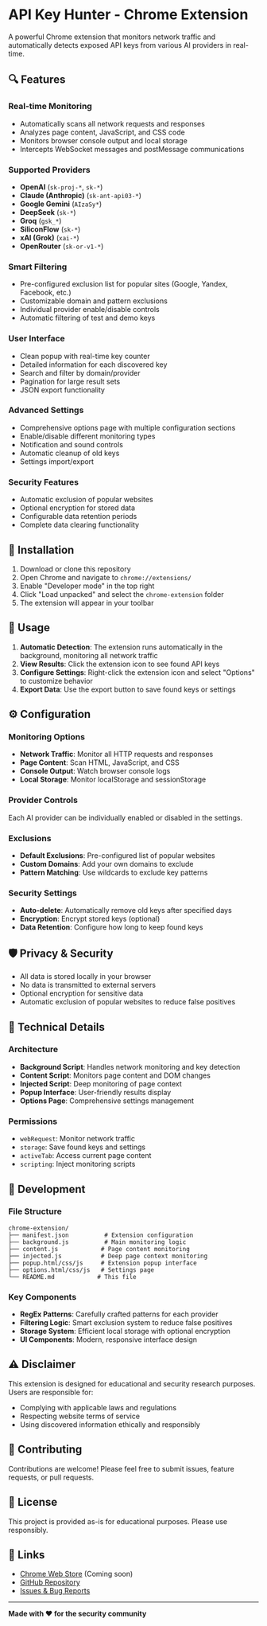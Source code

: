 # API Key Hunter - Chrome Extension

A powerful Chrome extension that monitors network traffic and automatically detects exposed API keys from various AI providers in real-time.

## 🔍 Features

### **Real-time Monitoring**
- Automatically scans all network requests and responses
- Analyzes page content, JavaScript, and CSS code
- Monitors browser console output and local storage
- Intercepts WebSocket messages and postMessage communications

### **Supported Providers**
- **OpenAI** (`sk-proj-*`, `sk-*`)
- **Claude (Anthropic)** (`sk-ant-api03-*`)
- **Google Gemini** (`AIzaSy*`)
- **DeepSeek** (`sk-*`)
- **Groq** (`gsk_*`)
- **SiliconFlow** (`sk-*`)
- **xAI (Grok)** (`xai-*`)
- **OpenRouter** (`sk-or-v1-*`)

### **Smart Filtering**
- Pre-configured exclusion list for popular sites (Google, Yandex, Facebook, etc.)
- Customizable domain and pattern exclusions
- Individual provider enable/disable controls
- Automatic filtering of test and demo keys

### **User Interface**
- Clean popup with real-time key counter
- Detailed information for each discovered key
- Search and filter by domain/provider
- Pagination for large result sets
- JSON export functionality

### **Advanced Settings**
- Comprehensive options page with multiple configuration sections
- Enable/disable different monitoring types
- Notification and sound controls
- Automatic cleanup of old keys
- Settings import/export

### **Security Features**
- Automatic exclusion of popular websites
- Optional encryption for stored data
- Configurable data retention periods
- Complete data clearing functionality

## 🚀 Installation

1. Download or clone this repository
2. Open Chrome and navigate to `chrome://extensions/`
3. Enable "Developer mode" in the top right
4. Click "Load unpacked" and select the `chrome-extension` folder
5. The extension will appear in your toolbar

## 📖 Usage

1. **Automatic Detection**: The extension runs automatically in the background, monitoring all network traffic
2. **View Results**: Click the extension icon to see found API keys
3. **Configure Settings**: Right-click the extension icon and select "Options" to customize behavior
4. **Export Data**: Use the export button to save found keys or settings

## ⚙️ Configuration

### Monitoring Options
- **Network Traffic**: Monitor all HTTP requests and responses
- **Page Content**: Scan HTML, JavaScript, and CSS
- **Console Output**: Watch browser console logs
- **Local Storage**: Monitor localStorage and sessionStorage

### Provider Controls
Each AI provider can be individually enabled or disabled in the settings.

### Exclusions
- **Default Exclusions**: Pre-configured list of popular websites
- **Custom Domains**: Add your own domains to exclude
- **Pattern Matching**: Use wildcards to exclude key patterns

### Security Settings
- **Auto-delete**: Automatically remove old keys after specified days
- **Encryption**: Encrypt stored keys (optional)
- **Data Retention**: Configure how long to keep found keys

## 🛡️ Privacy & Security

- All data is stored locally in your browser
- No data is transmitted to external servers
- Optional encryption for sensitive data
- Automatic exclusion of popular websites to reduce false positives

## 🔧 Technical Details

### Architecture
- **Background Script**: Handles network monitoring and key detection
- **Content Script**: Monitors page content and DOM changes
- **Injected Script**: Deep monitoring of page context
- **Popup Interface**: User-friendly results display
- **Options Page**: Comprehensive settings management

### Permissions
- `webRequest`: Monitor network traffic
- `storage`: Save found keys and settings
- `activeTab`: Access current page content
- `scripting`: Inject monitoring scripts

## 📝 Development

### File Structure
```
chrome-extension/
├── manifest.json          # Extension configuration
├── background.js          # Main monitoring logic
├── content.js            # Page content monitoring
├── injected.js           # Deep page context monitoring
├── popup.html/css/js     # Extension popup interface
├── options.html/css/js   # Settings page
└── README.md            # This file
```

### Key Components
- **RegEx Patterns**: Carefully crafted patterns for each provider
- **Filtering Logic**: Smart exclusion system to reduce false positives
- **Storage System**: Efficient local storage with optional encryption
- **UI Components**: Modern, responsive interface design

## ⚠️ Disclaimer

This extension is designed for educational and security research purposes. Users are responsible for:
- Complying with applicable laws and regulations
- Respecting website terms of service
- Using discovered information ethically and responsibly

## 🤝 Contributing

Contributions are welcome! Please feel free to submit issues, feature requests, or pull requests.

## 📄 License

This project is provided as-is for educational purposes. Please use responsibly.

## 🔗 Links

- [Chrome Web Store](#) (Coming soon)
- [GitHub Repository](https://github.com/yourusername/api-key-hunter)
- [Issues & Bug Reports](https://github.com/yourusername/api-key-hunter/issues)

---

**Made with ❤️ for the security community**